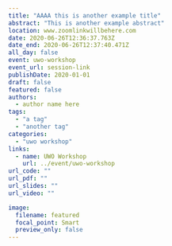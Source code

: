 ```yaml
---
title: "AAAA this is another example title"
abstract: "This is another example abstract"
location: www.zoomlinkwillbehere.com
date: 2020-06-26T12:36:37.763Z
date_end: 2020-06-26T12:37:40.471Z
all_day: false
event: uwo-workshop
event_url: session-link
publishDate: 2020-01-01
draft: false
featured: false
authors:
  - author name here
tags:
  - "a tag"
  - "another tag"
categories:
  - "uwo workshop"
links:
  - name: UWO Workshop
    url: ../event/uwo-workshop
url_code: ""
url_pdf: ""
url_slides: ""
url_video: ""

image:
  filename: featured
  focal_point: Smart
  preview_only: false
---
```

